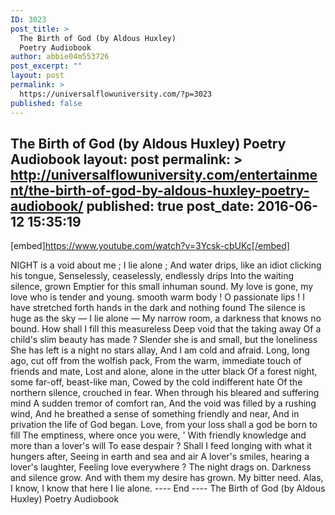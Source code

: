 ```yaml
---
ID: 3023
post_title: >
  The Birth of God (by Aldous Huxley)
  Poetry Audiobook
author: abbie04m553726
post_excerpt: ""
layout: post
permalink: >
  https://universalflowuniversity.com/?p=3023
published: false
---
```

The Birth of God (by Aldous Huxley) Poetry Audiobook
layout: post
permalink: >
  http://universalflowuniversity.com/entertainment/the-birth-of-god-by-aldous-huxley-poetry-audiobook/
published: true
post_date: 2016-06-12 15:35:19
---
[embed]https://www.youtube.com/watch?v=3Ycsk-cbUKc[/embed]<br>
<p>NIGHT is a void about me ; I lie alone ; 
And water drips, like an idiot clicking his tongue, 
Senselessly, ceaselessly, endlessly drips 
Into the waiting silence, grown 
Emptier for this small inhuman sound. 
My love is gone, my love who is tender and young. 
smooth warm body ! O passionate lips ! 
I have stretched forth hands in the dark and nothing found 
The silence is huge as the sky — I lie alone — 
My narrow room, a darkness that knows no bound. 
How shall I fill this measureless 
Deep void that the taking away 
Of a child's slim beauty has made ? 
Slender she is and small, but the loneliness 
She has left is a night no stars allay, 
And I am cold and afraid. 
Long, long ago, cut off from the wolfish pack, 
From the warm, immediate touch of friends and mate, 
Lost and alone, alone in the utter black 
Of a forest night, some far-off, beast-like man, 
Cowed by the cold indifferent hate 
Of the northern silence, crouched in fear. 
When through his bleared and suffering mind 
A sudden tremor of comfort ran, 
And the void was filled by a rushing wind, 
And he breathed a sense of something friendly and near, 
And in privation the life of God began. 
Love, from your loss shall a god be born to fill
The emptiness, where once you were, ' 
With friendly knowledge and more than a lover's will 
To ease despair ? 
Shall I feed longing with what it hungers after, 
Seeing in earth and sea and air 
A lover's smiles, hearing a lover's laughter, 
Feeling love everywhere ? 
The night drags on. Darkness and silence grow. 
And with them my desire has grown. 
My bitter need. Alas, I know, 
I know that here I lie alone.
---- End ----
The Birth of God (by Aldous Huxley) Poetry Audiobook</p>